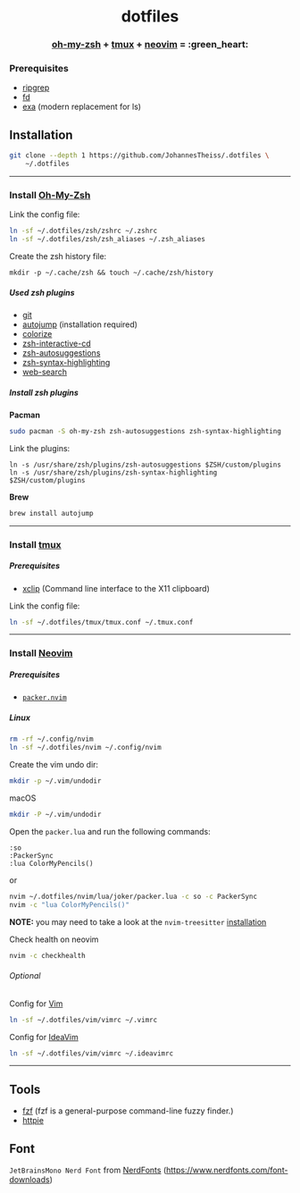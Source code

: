 <h1 align="center">dotfiles</h1>
<h3 align="center">
    <b><a href="https://github.com/ohmyzsh/ohmyzsh">oh-my-zsh</a> + <a href="https://github.com/tmux/tmux">tmux</a> + <a href="https://github.com/neovim/neovim">neovim</a> = :green_heart:</b>
</h3>

### Prerequisites
- [ripgrep](https://github.com/BurntSushi/ripgrep)
- [fd](https://github.com/sharkdp/fd)
- [exa](https://github.com/ogham/exa) (modern replacement for ls)

## Installation 
```bash
git clone --depth 1 https://github.com/JohannesTheiss/.dotfiles \
    ~/.dotfiles
```

---

### Install [Oh-My-Zsh](https://github.com/ohmyzsh/ohmyzsh)
Link the config file:
```bash
ln -sf ~/.dotfiles/zsh/zshrc ~/.zshrc
ln -sf ~/.dotfiles/zsh/zsh_aliases ~/.zsh_aliases
```

Create the zsh history file:
```
mkdir -p ~/.cache/zsh && touch ~/.cache/zsh/history
```
##### Used zsh plugins
- [git](https://github.com/ohmyzsh/ohmyzsh/tree/master/plugins/git)
- [autojump](https://github.com/wting/autojump) (installation required)
- [colorize](https://github.com/ohmyzsh/ohmyzsh/tree/master/plugins/colorize)
- [zsh-interactive-cd](https://github.com/changyuheng/zsh-interactive-cd)
- [zsh-autosuggestions](https://github.com/zsh-users/zsh-autosuggestions)
- [zsh-syntax-highlighting](https://github.com/zsh-users/zsh-syntax-highlighting)
- [web-search](https://github.com/ohmyzsh/ohmyzsh/tree/master/plugins/web-search)

##### Install zsh plugins
<b>Pacman</b>
```bash
sudo pacman -S oh-my-zsh zsh-autosuggestions zsh-syntax-highlighting
```
Link the plugins:
```
ln -s /usr/share/zsh/plugins/zsh-autosuggestions $ZSH/custom/plugins
ln -s /usr/share/zsh/plugins/zsh-syntax-highlighting $ZSH/custom/plugins
```

<b>Brew</b>
```bash
brew install autojump
```

---

### Install [tmux](https://github.com/tmux/tmux)
##### Prerequisites
- [xclip](https://github.com/astrand/xclip) (Command line interface to the X11 clipboard)

Link the config file:
```bash
ln -sf ~/.dotfiles/tmux/tmux.conf ~/.tmux.conf
```

---

### Install [Neovim](https://github.com/neovim/neovim)

##### Prerequisites
- [`packer.nvim`](https://github.com/wbthomason/packer.nvim)

##### Linux
```bash
rm -rf ~/.config/nvim
ln -sf ~/.dotfiles/nvim ~/.config/nvim
```

Create the vim undo dir:
```bash
mkdir -p ~/.vim/undodir
```
macOS
```bash
mkdir -P ~/.vim/undodir
```

Open the `packer.lua` and run the following commands:
```vim
:so
:PackerSync
:lua ColorMyPencils()
```
or
```bash
nvim ~/.dotfiles/nvim/lua/joker/packer.lua -c so -c PackerSync
nvim -c "lua ColorMyPencils()"
```

<b>NOTE:</b> you may need to take a look at the `nvim-treesitter` [installation](https://github.com/nvim-treesitter/nvim-treesitter/wiki/Installation#packernvim)

Check health on neovim
```bash
nvim -c checkhealth
```

###### Optional
Config for [Vim](https://github.com/vim/vim)
```bash
ln -sf ~/.dotfiles/vim/vimrc ~/.vimrc
```
Config for [IdeaVim](https://github.com/JetBrains/ideavim)
```bash
ln -sf ~/.dotfiles/vim/vimrc ~/.ideavimrc
```


---

## Tools
- [fzf](https://github.com/junegunn/fzf) (fzf is a general-purpose command-line fuzzy finder.)
- [httpie](https://httpie.io/)



## Font
`JetBrainsMono Nerd Font` from [NerdFonts](https://github.com/ryanoasis/nerd-fonts) (https://www.nerdfonts.com/font-downloads)


